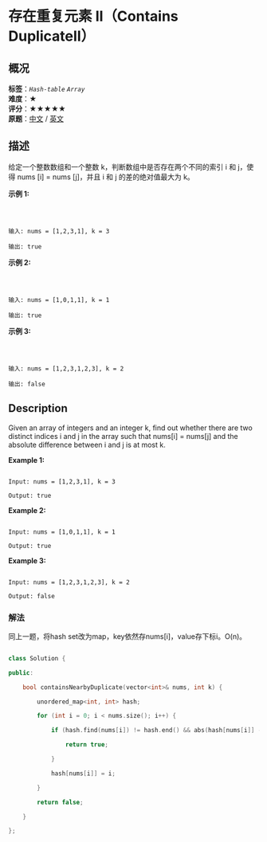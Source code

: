 # 存在重复元素 II（Contains DuplicateII）
## 概况
**标签**：*`Hash-table`*  *`Array`*<br>
**难度**：★<br>
**评分**：★★★★★<br>
**原题**：[中文](https://leetcode-cn.com/problems/contains-duplicate-ii) / [英文](https://leetcode.com/problems/contains-duplicate-ii)
## 描述

给定一个整数数组和一个整数 k，判断数组中是否存在两个不同的索引 i 和 j，使得 nums [i] = nums [j]，并且 i 和 j 的差的绝对值最大为 k。

**示例 1:**

```



输入: nums = [1,2,3,1], k = 3

输出: true

```

**示例 2:**

```



输入: nums = [1,0,1,1], k = 1

输出: true

```

**示例 3:**

```



输入: nums = [1,2,3,1,2,3], k = 2

输出: false

```



## Description

Given an array of integers and an integer k, find out whether there are two distinct indices i and j in the array such that nums[i] = nums[j] and the absolute difference between i and j is at most k.



**Example 1:**

```

Input: nums = [1,2,3,1], k = 3

Output: true

```

**Example 2:**

```

Input: nums = [1,0,1,1], k = 1

Output: true

```

**Example 3:**

```

Input: nums = [1,2,3,1,2,3], k = 2

Output: false

```



### 解法

同上一题，将hash set改为map，key依然存nums[i]，value存下标i。O(n)。

```c++

class Solution {

public:

    bool containsNearbyDuplicate(vector<int>& nums, int k) {

        unordered_map<int, int> hash;

        for (int i = 0; i < nums.size(); i++) {

            if (hash.find(nums[i]) != hash.end() && abs(hash[nums[i]] - i) <= k) {

                return true;                

            }

            hash[nums[i]] = i;

        }

        return false;

    }

};

```
